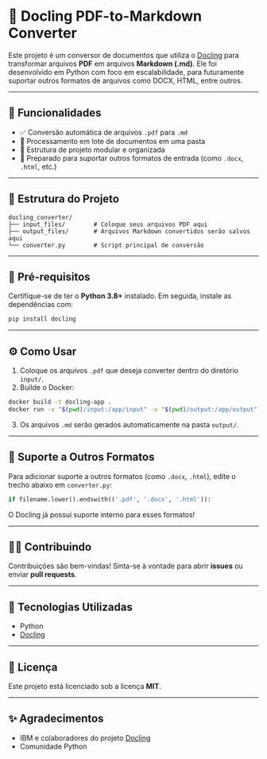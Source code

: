 # 📄 Docling PDF-to-Markdown Converter

Este projeto é um conversor de documentos que utiliza o [Docling](https://github.com/docling-project/docling) para transformar arquivos **PDF** em arquivos **Markdown (.md)**. Ele foi desenvolvido em Python com foco em escalabilidade, para futuramente suportar outros formatos de arquivos como DOCX, HTML, entre outros.

---

## 🚀 Funcionalidades

- ✅ Conversão automática de arquivos `.pdf` para `.md`
- 📁 Processamento em lote de documentos em uma pasta
- 📂 Estrutura de projeto modular e organizada
- 🔄 Preparado para suportar outros formatos de entrada (como `.docx`, `.html`, etc.)

---

## 📁 Estrutura do Projeto

```
docling_converter/
├── input_files/        # Coloque seus arquivos PDF aqui
├── output_files/       # Arquivos Markdown convertidos serão salvos aqui
└── converter.py        # Script principal de conversão
```

---

## 🥪 Pré-requisitos

Certifique-se de ter o **Python 3.8+** instalado. Em seguida, instale as dependências com:

```bash
pip install docling
```

---

## ⚙️ Como Usar

1. Coloque os arquivos `.pdf` que deseja converter dentro do diretório `input/`.
2. Builde o Docker:

```bash
docker build -t docling-app .
docker run -v "$(pwd)/input:/app/input" -v "$(pwd)/output:/app/output"
```

3. Os arquivos `.md` serão gerados automaticamente na pasta `output/`.

---

## 🥉 Suporte a Outros Formatos

Para adicionar suporte a outros formatos (como `.docx`, `.html`), edite o trecho abaixo em `converter.py`:

```python
if filename.lower().endswith(('.pdf', '.docx', '.html')):
```

O Docling já possui suporte interno para esses formatos!

---

## 🦹‍♂️ Contribuindo

Contribuições são bem-vindas! Sinta-se à vontade para abrir **issues** ou enviar **pull requests**.

---

## 🔧 Tecnologias Utilizadas

- Python
- [Docling](https://pypi.org/project/docling/)

---

## 📄 Licença

Este projeto está licenciado sob a licença **MIT**.

---

## ✨ Agradecimentos

- IBM e colaboradores do projeto [Docling](https://github.com/docling-project/docling)
- Comunidade Python
